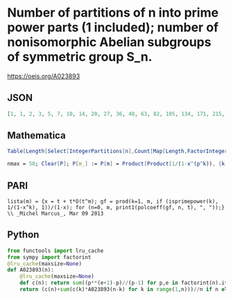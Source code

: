 # Number of partitions of n into prime power parts \(1 included\); number of nonisomorphic Abelian subgroups of symmetric group S\_n\.
https://oeis.org/A023893
## JSON
```JSON
[1, 1, 2, 3, 5, 7, 10, 14, 20, 27, 36, 48, 63, 82, 105, 134, 171, 215, 269, 335, 415, 511, 626, 764, 929, 1125, 1356, 1631, 1953, 2333, 2776, 3296, 3903, 4608, 5427, 6377, 7476, 8744, 10205, 11886, 13818, 16032, 18565, 21463, 24768, 28536]
```
## Mathematica
```Mathematica
Table[Length[Select[IntegerPartitions[n],Count[Map[Length,FactorInteger[#]], 1] == Length[#] &]], {n, 0, 35}] (* _Geoffrey Critzer_, Oct 25 2015 *)
```
```Mathematica
nmax = 50; Clear[P]; P[m_] := P[m] = Product[Product[1/(1-x^(p^k)), {k, 1, m}], {p, Prime[Range[PrimePi[nmax]]]}]/(1-x)+O[x]^nmax // CoefficientList[ #, x]&; P[1]; P[m=2]; While[P[m] != P[m-1], m++]; P[m] (* _Jean-François Alcover_, Aug 31 2016 *)
```
## PARI
```PARI
lista(m) = {x = t + t*O(t^m); gf = prod(k=1, m, if (isprimepower(k), 1/(1-x^k), 1))/(1-x); for (n=0, m, print1(polcoeff(gf, n, t), ", "));} \\ _Michel Marcus_, Mar 09 2013
```
## Python
```Python
from functools import lru_cache
from sympy import factorint
@lru_cache(maxsize=None)
def A023893(n):
    @lru_cache(maxsize=None)
    def c(n): return sum((p**(e+1)-p)//(p-1) for p,e in factorint(n).items())+1
    return (c(n)+sum(c(k)*A023893(n-k) for k in range(1,n)))//n if n else 1 # _Chai Wah Wu_, Jul 15 2024
```

